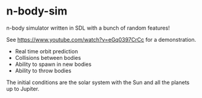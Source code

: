 # n-body-sim

n-body simulator written in SDL with a bunch of random features!

See https://www.youtube.com/watch?v=eGq0397CrCc for a demonstration.

* Real time orbit prediction
* Collisions between bodies
* Ability to spawn in new bodies
* Ability to throw bodies

The initial conditions are the solar system with the Sun and all the planets up to Jupiter.
